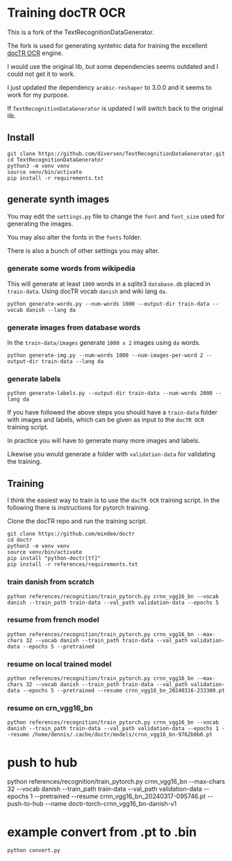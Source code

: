 # Training docTR OCR

This is a fork of the TextRecognitionDataGenerator. 

The fork is used for generating syntehic data for training the excellent [docTR OCR](https://github.com/mindee/doctr) engine.

I would use the original lib, but some dependencies seems outdated and I could not get it to work.

I just updated the dependency `arabic-reshaper` to 3.0.0 and it seems to work for my purpose. 

If `TextRecognitionDataGenerator` is updated I will switch back to the original lib.

## Install

    git clone https://github.com/diversen/TextRecognitionDataGenerator.git
    cd TextRecognitionDataGenerator
    python3 -m venv venv
    source venv/bin/activate 
    pip install -r requirements.txt

## generate synth images

You may edit the `settings.py` file to change the `font` and `font_size` used for generating the images.

You may also alter the fonts in the `fonts` folder.

There is also a bunch of other settings you may alter.

### generate some words from wikipedia

This will generate at least `1000` words in a sqlite3 `database.db` placed in `train-data`. 
Using docTR vocab `danish` and wiki lang `da`. 

    python generate-words.py --num-words 1000 --output-dir train-data --vocab danish --lang da

### generate images from database words

In the `train-data/images` generate `1000 x 2` images using `da` words. 

    python generate-img.py --num-words 1000 --num-images-per-word 2 --output-dir train-data --lang da

### generate labels

    python generate-labels.py --output-dir train-data --num-words 2000 --lang da


If you have followed the above steps you should have a `train-data` folder with images and labels, 
which can be given as input to the `docTR OCR` training script.

In practice you will have to generate many more images and labels.

Likewise you would generate a folder with `validation-data` for validating the training. 

## Training

I think the easiest way to train is to use the `docTR OCR` training script.
In the following there is instructions for pytorch training. 

Clone the docTR repo and run the training script.

    git clone https://github.com/mindee/doctr
    cd doctr
    python3 -m venv venv
    source venv/bin/activate 
    pip install "python-doctr[tf]"
    pip install -r references/requirements.txt

### train danish from scratch

    python references/recognition/train_pytorch.py crnn_vgg16_bn --vocab danish --train_path train-data --val_path validation-data --epochs 5 

### resume from french model

    python references/recognition/train_pytorch.py crnn_vgg16_bn --max-chars 32 --vocab danish --train_path train-data --val_path validation-data --epochs 5 --pretrained

### resume on local trained model

    python references/recognition/train_pytorch.py crnn_vgg16_bn --max-chars 32 --vocab danish --train_path train-data --val_path validation-data --epochs 5 --pretrained --resume crnn_vgg16_bn_20240316-233300.pt

### resume on crn_vgg16_bn 

    python references/recognition/train_pytorch.py crnn_vgg16_bn --vocab danish --train_path train-data --val_path validation-data --epochs 1 --resume /home/dennis/.cache/doctr/models/crnn_vgg16_bn-9762b0b0.pt

# push to hub

 python references/recognition/train_pytorch.py crnn_vgg16_bn --max-chars 32 --vocab danish --train_path train-data --val_path validation-data --epochs 1 --pretrained --resume crnn_vgg16_bn_20240317-095746.pt --push-to-hub --name doctr-torch-crnn_vgg16_bn-danish-v1

# example convert from .pt to .bin

    python convert.py


